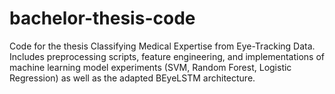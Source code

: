 # bachelor-thesis-code
Code for the thesis Classifying Medical Expertise from Eye-Tracking Data. Includes preprocessing scripts, feature engineering, and implementations of machine learning model experiments (SVM, Random Forest, Logistic Regression) as well as the adapted BEyeLSTM architecture.
